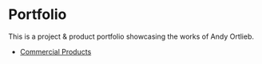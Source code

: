 # Portfolio

This is a project & product portfolio showcasing the works of Andy Ortlieb.

 * [Commercial Products](./Commercial-Products.md)
 
